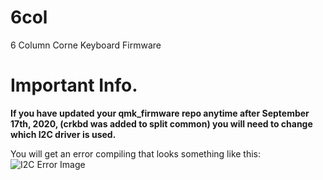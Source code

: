 # 6col
6 Column Corne Keyboard Firmware 


# Important Info. 
**If you have updated your qmk_firmware repo anytime after September 17th, 2020, (crkbd was added to split common) you will need to change which I2C driver is used.**

You will get an error compiling that looks something like this: 
![I2C Error Image](https://raw.githubusercontent.com/toastedmangoes/6col/master/images/i2c.png)
